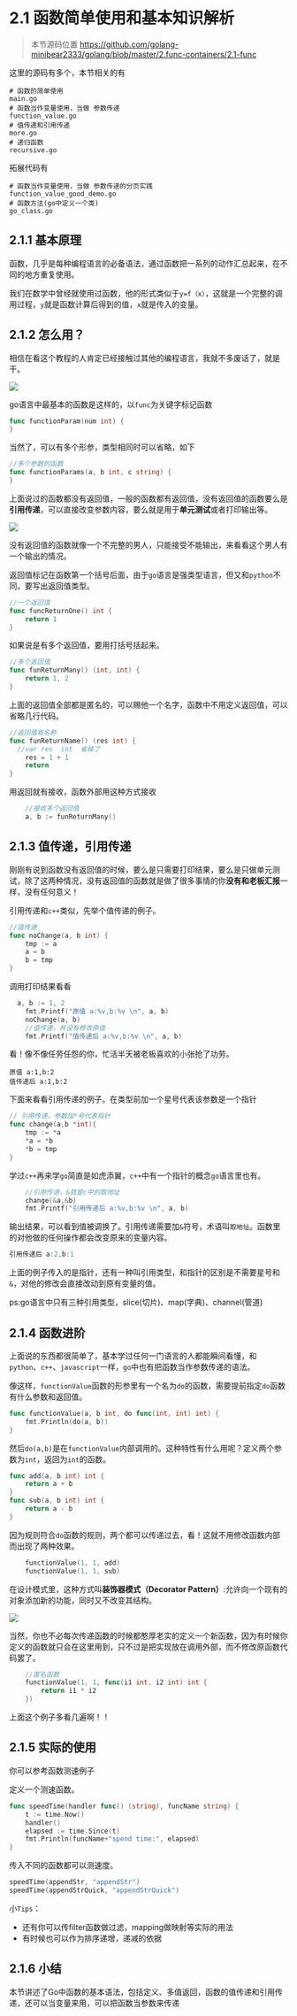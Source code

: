 # 2.1 函数简单使用和基本知识解析

> 本节源码位置 https://github.com/golang-minibear2333/golang/blob/master/2.func-containers/2.1-func

这里的源码有多个，本节相关的有

```shell
# 函数的简单使用
main.go
# 函数当作变量使用，当做 参数传递
function_value.go
# 值传递和引用传递
more.go
# 递归函数
recursive.go
```

拓展代码有

```shell
# 函数当作变量使用，当做 参数传递的分页实践
function_value_good_demo.go
# 函数方法(go中定义一个类)
go_class.go
```

## 2.1.1 基本原理

函数，几乎是每种编程语言的必备语法，通过函数把一系列的动作汇总起来，在不同的地方重复使用。

我们在数学中曾经就使用过函数，他的形式类似于`y=f（x）`，这就是一个完整的调用过程，`y`就是函数计算后得到的值，`x`就是传入的变量。

## 2.1.2 怎么用？

相信在看这个教程的人肯定已经接触过其他的编程语言，我就不多废话了，就是干。

![](https://coding3min.oss-accelerate.aliyuncs.com/coding3min/2020-04-25-152325.jpg)

go语言中最基本的函数是这样的，以`func`为关键字标记函数

```go
func functionParam(num int) {
}
```

当然了，可以有多个形参，类型相同时可以省略，如下

```go
//多个参数的函数
func functionParams(a, b int, c string) {
}
```

上面说过的函数都没有返回值，一般的函数都有返回值，没有返回值的函数要么是**引用传递**，可以直接改变参数内容，要么就是用于**单元测试**或者打印输出等。

![](https://coding3min.oss-accelerate.aliyuncs.com/coding3min/2020-04-25-151012.jpg)

没有返回值的函数就像一个不完整的男人，只能接受不能输出，来看看这个男人有一个输出的情况。

返回值标记在函数第一个括号后面，由于`go`语言是强类型语言，但又和`python`不同，要写出返回值类型。

```go
//一个返回值
func funcReturnOne() int {
	return 1
}
```

如果说是有多个返回值，要用打括号括起来。

```go
//多个返回值
func funReturnMany() (int, int) {
	return 1, 2
}
```

上面的返回值全部都是匿名的，可以赐他一个名字，函数中不用定义返回值，可以省略几行代码。

```go
//返回值有名称
func funReturnName() (res int) {
  //var res  int  省掉了
	res = 1 + 1
	return
}
```

用返回就有接收，函数外部用这种方式接收

```go
	//接收多个返回值
	a, b := funReturnMany()
```

## 2.1.3 值传递，引用传递

刚刚有说到函数没有返回值的时候，要么是只需要打印结果，要么是只做单元测试，除了这两种情况，没有返回值的函数就是做了很多事情的你**没有和老板汇报**一样，没有任何意义！

引用传递和`c++`类似，先举个值传递的例子。

```go
//值传递
func noChange(a, b int) {
	tmp := a
	a = b
	b = tmp
}
```

调用打印结果看看 

```go
  a, b := 1, 2
	fmt.Printf("原值 a:%v,b:%v \n", a, b)
	noChange(a, b)
	//值传递，并没有修改原值
	fmt.Printf("值传递后 a:%v,b:%v \n", a, b)
```

看！像不像任劳任怨的你，忙活半天被老板喜欢的小张抢了功劳。

```
原值 a:1,b:2 
值传递后 a:1,b:2 
```

下面来看看引用传递的例子。在类型前加一个星号代表该参数是一个指针

```go
// 引用传递，参数加*号代表指针
func change(a,b *int){
	tmp := *a
	*a = *b
	*b = tmp
}
```

学过`c++`再来学`go`简直是如虎添翼，`c++`中有一个指针的概念`go`语言里也有。

```go
	//引用传递，&就是c中的取地址
	change(&a,&b)
	fmt.Printf("引用传递后 a:%v,b:%v \n", a, b)
```

输出结果，可以看到值被调换了。引用传递需要加`&`符号，术语叫`取地址`。函数里的对他做的任何操作都会改变原来的变量内容。 

```go
引用传递后 a:2,b:1 
```

上面的例子传入的是指针，还有一种叫引用类型，和指针的区别是不需要星号和`&`，对他的修改会直接改动到原有变量的值。

ps:go语言中只有三种引用类型，slice(切片)、map(字典)、channel(管道)

## 2.1.4 函数进阶

上面说的东西都很简单了，基本学过任何一门语言的人都能瞬间看懂，和`python`、`c++`、`javascript`一样，`go`中也有把函数当作参数传递的语法。

像这样，`functionValue`函数的形参里有一个名为`do`的函数，需要提前指定`do`函数有什么参数和返回值。

```go
func functionValue(a, b int, do func(int, int) int) {
	fmt.Println(do(a, b))
}
```

然后`do(a,b)`是在`functionValue`内部调用的。这种特性有什么用呢？定义两个参数为`int`，返回为`int`的函数。

```go
func add(a, b int) int {
	return a + b
}
func sub(a, b int) int {
	return a - b
}
```

因为规则符合`do`函数的规则，两个都可以传递过去，看！这就不用修改函数内部而出现了两种效果。

```go
	functionValue(1, 1, add)
	functionValue(1, 1, sub)
```

在设计模式里，这种方式叫**装饰器模式（Decorator Pattern）**:允许向一个现有的对象添加新的功能，同时又不改变其结构。

![](https://coding3min.oss-accelerate.aliyuncs.com/coding3min/2020-04-25-155351.jpg)

当然，你也不必每次传递函数的时候都憨厚老实的定义一个新函数，因为有时候你定义的函数就只会在这里用到，只不过是把实现放在调用外部，而不修改原函数代码罢了。

```go
	//匿名函数
	functionValue(1, 1, func(i1 int, i2 int) int {
		return i1 * i2
	})
```

上面这个例子多看几遍啊！！

## 2.1.5 实际的使用

你可以参考函数测速例子

定义一个测速函数。

```go
func speedTime(handler func() (string), funcName string) {
	t := time.Now()
	handler()
	elapsed := time.Since(t)
	fmt.Println(funcName+"spend time:", elapsed)
}
```

传入不同的函数都可以测速度。

```go
speedTime(appendStr, "appendStr")
speedTime(appendStrQuick, "appendStrQuick")
```

小`Tips`：
- 还有你可以传filter函数做过滤，mapping做映射等实际的用法
- 有时候也可以作为排序递增，递减的依据

## 2.1.6 小结

本节讲述了Go中函数的基本语法，包括定义、多值返回，函数的值传递和引用传递，还可以当变量来用，可以把函数当参数来传递
